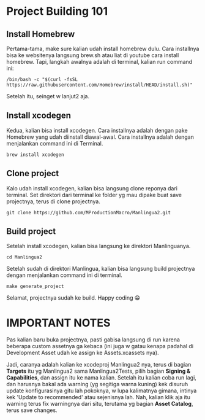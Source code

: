 # Project Building 101
## Install Homebrew
Pertama-tama, make sure kalian udah install homebrew dulu. Cara installnya bisa ke websitenya langsung brew.sh atau liat di youtube cara install homebrew. Tapi, langkah awalnya adalah di terminal, kalian run command ini:
```
/bin/bash -c "$(curl -fsSL https://raw.githubusercontent.com/Homebrew/install/HEAD/install.sh)"
```
Setelah itu, seinget w lanjut2 aja.

## Install xcodegen

Kedua, kalian bisa install xcodegen. Cara installnya adalah dengan pake Homebrew yang udah diinstall diawal-awal. Cara installnya adalah dengan menjalankan command ini di Terminal.
```
brew install xcodegen
```

## Clone project
Kalo udah install xcodegen, kalian bisa langsung clone reponya dari terminal. Set direktori dari terminal ke folder yg mau dipake buat save projectnya, terus di clone projectnya.
```
git clone https://github.com/MProductionMacro/Manlingua2.git
```

## Build project
Setelah install xcodegen, kalian bisa langsung ke direktori Manlinguanya.
```
cd Manlingua2
```

Setelah sudah di direktori Manlingua, kalian bisa langsung build projectnya dengan menjalankan command ini di terminal.
```
make generate_project
```
Selamat, projectnya sudah ke build. Happy coding 😁

# IMPORTANT NOTES
Pas kalian baru buka projectnya, pasti gabisa langsung di run karena beberapa custom assetnya ga kebaca (ini juga w gatau kenapa padahal di Development Asset udah ke assign ke Assets.xcassets nya).

Jadi, caranya adalah kalian ke xcodeproj Manlingua2 nya, terus di bagian **Targets** itu yg Manlingua2 sama Manlingua2Tests, pilih bagian **Signing & Capabilities**, dan assign itu ke nama kalian. Setelah itu kalian coba run lagi, dan harusnya bakal ada warning (yg segitiga warna kuning) kek disuruh update konfigurasinya gitu lah pokoknya, w lupa kalimatnya gimana, intinya kek 'Update to recommended' atau sejenisnya lah. Nah, kalian klik aja itu warning terus fix warningnya dari situ, terutama yg bagian **Asset Catalog**, terus save changes.


